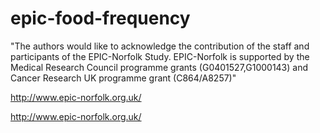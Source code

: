 # epic-food-frequency
"The authors would like to acknowledge the contribution of the staff and participants of the EPIC-Norfolk Study. EPIC-Norfolk is supported by the Medical Research Council programme grants (G0401527,G1000143) and Cancer Research UK programme grant (C864/A8257)"

http://www.epic-norfolk.org.uk/

http://www.epic-norfolk.org.uk/
